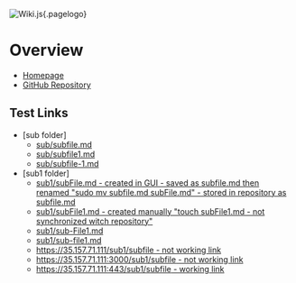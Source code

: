 <!-- TITLE: Home -->
<!-- SUBTITLE: A quick summary of Home -->

![Wiki.js](/uploads/logo.png "Logo"){.pagelogo}
# Overview
- [Homepage](https://35.157.71.111/home)
- [GitHub Repository](https://github.com/leszekszczepanski/wiki_js)

## Test Links
- [sub folder]
	- [sub/subfile.md](/sub/subfile)
	- [sub/subfile1.md](/sub/subfile1)
	- [sub/subfile-1.md](/sub/subfile-1)
- [sub1 folder]
	- [sub1/subFile.md - created in GUI - saved as subfile.md then renamed "sudo mv subfile.md subFile.md" - stored in repository as subfile.md](/sub1/subFile)
	- [sub1/subFile1.md - created manually "touch subFile1.md - not synchronized witch repository"](/sub1/subFile1)
	- [sub1/sub-File1.md](/sub1/sub-File1)
	- [sub1/sub-file1.md](/sub1/sub-file1)
	- [https://35.157.71.111/sub1/subfile - not working link](https://35.157.71.111/sub1/subfile)
	- [https://35.157.71.111:3000/sub1/subfile - not working link](https://35.157.71.111:3000/sub1/subfile)
	- [https://35.157.71.111:443/sub1/subfile - working link](https://35.157.71.111:443/sub1/subfile)